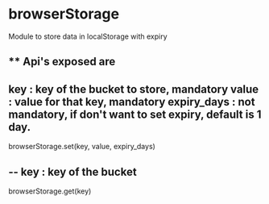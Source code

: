 # browserStorage
Module to store data in localStorage with expiry

** Api's exposed are
--
 key : key of the bucket to store, mandatory
 value : value for that key, mandatory
 expiry_days : not mandatory, if don't want to set expiry, default is 1 day.
--
browserStorage.set(key, value, expiry_days) 


--
 key : key of the bucket
--
browserStorage.get(key)



